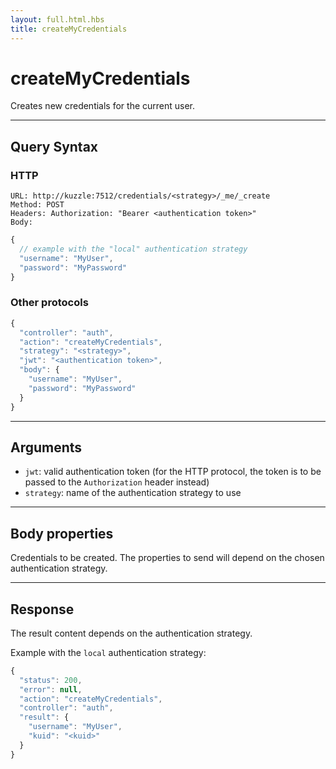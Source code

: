 ```yaml
---
layout: full.html.hbs
title: createMyCredentials
---
```


# createMyCredentials

Creates new credentials for the current user.

---

## Query Syntax

### HTTP

```http
URL: http://kuzzle:7512/credentials/<strategy>/_me/_create
Method: POST  
Headers: Authorization: "Bearer <authentication token>"  
Body:
```

```js
{
  // example with the "local" authentication strategy
  "username": "MyUser",
  "password": "MyPassword"
}
```


### Other protocols

```js
{
  "controller": "auth",
  "action": "createMyCredentials",
  "strategy": "<strategy>",
  "jwt": "<authentication token>",
  "body": {
    "username": "MyUser",
    "password": "MyPassword"
  }
}
```

---

## Arguments

* `jwt`: valid authentication token (for the HTTP protocol, the token is to be passed to the `Authorization` header instead)
* `strategy`: name of the authentication strategy to use

---

## Body properties

Credentials to be created. The properties to send will depend on the chosen authentication strategy.

---

## Response

The result content depends on the authentication strategy. 

Example with the `local` authentication strategy:

```js
{
  "status": 200,
  "error": null,
  "action": "createMyCredentials",
  "controller": "auth",
  "result": {
    "username": "MyUser",
    "kuid": "<kuid>"
  }
}
```
